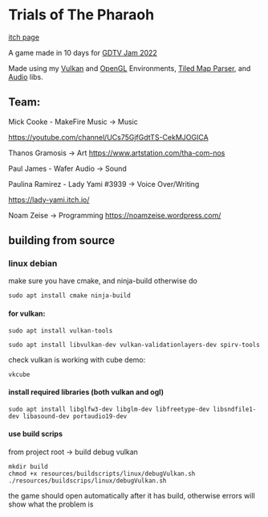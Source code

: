 # Trials of The Pharaoh
[itch page](https://noamzeise.itch.io/pharaoh-trials)

A game made in 10 days for [GDTV Jam 2022](https://itch.io/jam/gamedevtv-jam-2022)

Made using my [Vulkan](https://github.com/NoamZeise/Vulkan-Environment) and [OpenGL](https://github.com/NoamZeise/OpenGL-Environment) Environments, [Tiled Map Parser](https://github.com/NoamZeise/TiledMapParser), and [Audio](https://github.com/NoamZeise/audio) libs.


## Team:

Mick Cooke - MakeFire Music   -> Music

 https://youtube.com/channel/UCs75GjfGdtTS-CekMJOGICA

Thanos Gramosis  -> Art    https://www.artstation.com/tha-com-nos

Paul James - Wafer Audio -> Sound

Paulina Ramirez -  Lady Yami #3939  -> Voice Over/Writing 

https://lady-yami.itch.io/

Noam Zeise -> Programming  https://noamzeise.wordpress.com/


## building from source

### linux debian

make sure you have cmake, and ninja-build otherwise do
```
sudo apt install cmake ninja-build
```

#### for vulkan:

```
sudo apt install vulkan-tools
```
```
sudo apt install libvulkan-dev vulkan-validationlayers-dev spirv-tools
```
check vulkan is working with cube demo:
```
vkcube
```

#### install required libraries (both vulkan and ogl)
```
sudo apt install libglfw3-dev libglm-dev libfreetype-dev libsndfile1-dev libasound-dev portaudio19-dev
```

#### use build scrips
from project root -> build debug vulkan
```
mkdir build
chmod +x resources/buildscripts/linux/debugVulkan.sh
./resources/buildscrips/linux/debugVulkan.sh
```
the game should open automatically after it has build, otherwise errors will show what the problem is 
